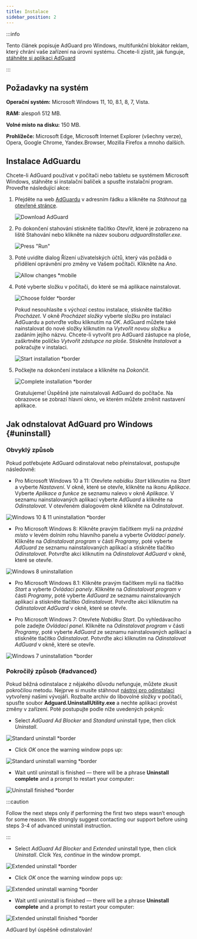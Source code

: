 ```yaml
---
title: Instalace
sidebar_position: 2
---
```


:::info

Tento článek popisuje AdGuard pro Windows, multifunkční blokátor reklam, který chrání vaše zařízení na úrovni systému. Chcete-li zjistit, jak funguje, [stáhněte si aplikaci AdGuard](https://agrd.io/download-kb-adblock)

:::

## Požadavky na systém

**Operační systém:** Microsoft Windows 11, 10, 8.1, 8, 7, Vista.

**RAM:** alespoň 512 MB.

**Volné místo na disku:** 150 MB.

**Prohlížeče:** Microsoft Edge, Microsoft Internet Explorer (všechny verze), Opera, Google Chrome, Yandex.Browser, Mozilla Firefox a mnoho dalších.

## Instalace AdGuardu

Chcete-li AdGuard používat v počítači nebo tabletu se systémem Microsoft Windows, stáhněte si instalační balíček a spusťte instalační program. Proveďte následující akce:

1. Přejděte na web [AdGuardu](http://adguard.com) v adresním řádku a klikněte na *Stáhnout* [na otevřené stránce](https://adguard.com/download.html?auto=1).

   ![Download AdGuard](https://cdn.adtidy.org/content/kb/ad_blocker/windows/installation/download-from-website.png)

2. Po dokončení stahování stiskněte tlačítko *Otevřít*, které je zobrazeno na liště Stahování nebo klikněte na název souboru *adguardInstaller.exe*.

   ![Press "Run"](https://cdn.adtidy.org/content/kb/ad_blocker/windows/installation/click-download.png)

3. Poté uvidíte dialog Řízení uživatelských účtů, který vás požádá o přidělení oprávnění pro změny ve Vašem počítači. Klikněte na *Ano*.

   ![Allow changes *mobile](https://cdn.adtidy.org/content/kb/ad_blocker/windows/installation/allow-changes.png)

4. Poté vyberte složku v počítači, do které se má aplikace nainstalovat.

   ![Choose folder *border](https://cdn.adtidy.org/content/kb/ad_blocker/windows/installation/install-wizard.png)

   Pokud nesouhlasíte s výchozí cestou instalace, stiskněte tlačítko *Procházet*. V okně *Procházet složky* vyberte složku pro instalaci AdGuardu a potvrďte volbu kliknutím na *OK*. AdGuard můžete také nainstalovat do nové složky kliknutím na *Vytvořit novou složku* a zadáním jejího názvu. Chcete-li vytvořit pro AdGuard zástupce na ploše, zaškrtněte políčko *Vytvořit zástupce na ploše*. Stiskněte *Instalovat* a pokračujte v instalaci.

   ![Start installation *border](https://cdn.adtidy.org/content/kb/ad_blocker/windows/installation/start-install.png)

5. Počkejte na dokončení instalace a klikněte na *Dokončit*.

   ![Complete installation *border](https://cdn.adtidy.org/content/kb/ad_blocker/windows/installation/finish-install.png)

   Gratulujeme! Úspěšně jste nainstalovali AdGuard do počítače. Na obrazovce se zobrazí hlavní okno, ve kterém můžete změnit nastavení aplikace.

## Jak odnstalovat AdGuard pro Windows {#uninstall}

### Obvyklý způsob

Pokud potřebujete AdGuard odinstalovat nebo přeinstalovat, postupujte následovně:

- Pro Microsoft Windows 10 a 11: Otevřete *nabídku Start* kliknutím na *Start* a vyberte *Nastavení*. V okně, které se otevře, klikněte na ikonu *Aplikace*. Vyberte *Aplikace a funkce* ze seznamu nalevo v okně *Aplikace*. V seznamu nainstalovaných aplikací vyberte *AdGuard* a klikněte na *Odinstalovat*. V otevřeném dialogovém okně klikněte na *Odinstalovat*.

![Windows 10 & 11 uninstallation *border](https://cdn.adtidy.org/content/kb/ad_blocker/windows/installation/win10-uninstall.png)

- Pro Microsoft Windows 8: Klikněte pravým tlačítkem myši na *prázdné místo* v levém dolním rohu hlavního panelu a vyberte *Ovládací panely*. Klikněte na *Odinstalovat program* v části *Programy*, poté vyberte *AdGuard* ze seznamu nainstalovaných aplikací a stiskněte tlačítko *Odinstalovat*. Potvrďte akci kliknutím na *Odinstalovat AdGuard* v okně, které se otevře.

![Windows 8 uninstallation](https://cdn.adtidy.org/content/kb/ad_blocker/windows/installation/win8-uninstall.png)

- Pro Microsoft Windows 8.1: Klikněte pravým tlačítkem myši na tlačítko *Start* a vyberte *Ovládací panely*. Klikněte na *Odinstalovat program* v části *Programy*, poté vyberte *AdGuard* ze seznamu nainstalovaných aplikací a stiskněte tlačítko *Odinstalovat*. Potvrďte akci kliknutím na *Odinstalovat AdGuard* v okně, které se otevře.

- Pro Microsoft Windows 7: Otevřete *Nabídku Start*. Do vyhledávacího pole zadejte *Ovládací panel*. Klikněte na *Odinstalovat program* v části *Programy*, poté vyberte *AdGuard* ze seznamu nainstalovaných aplikací a stiskněte tlačítko *Odinstalovat*. Potvrďte akci kliknutím na *Odinstalovat AdGuard* v okně, které se otevře.

![Windows 7 uninstallation *border](https://cdn.adtidy.org/content/kb/ad_blocker/windows/installation/win7-uninstall.png)

### Pokročilý způsob {#advanced}

Pokud běžná odinstalace z nějakého důvodu nefunguje, můžete zkusit pokročilou metodu. Nejprve si musíte stáhnout [nástroj pro odinstalaci](https://cdn.adtidy.org/distr/windows/Uninstall_Utility.zip) vytvořený našimi vývojáři. Rozbalte archiv do libovolné složky v počítači, spusťte soubor **Adguard.UninstallUtility.exe** a nechte aplikaci provést změny v zařízení. Poté postupujte podle níže uvedených pokynů:

- Select *AdGuard Ad Blocker* and *Standard* uninstall type, then click *Uninstall*.

![Standard uninstall *border](https://cdn.adtidy.org/content/kb/ad_blocker/windows/installation/ab_standard.jpg)

- Click *OK* once the warning window pops up:

![Standard uninstall warning *border](https://cdn.adtidy.org/content/kb/ad_blocker/windows/installation/ab_extended_warning.jpg)

- Wait until uninstall is finished — there will be a phrase **Uninstall complete** and a prompt to restart your computer:

![Uninstall finished *border](https://cdn.adtidy.org/content/kb/ad_blocker/windows/installation/ab_standard_complete.jpg)

:::caution

Follow the next steps only if performing the first two steps wasn’t enough for some reason. We strongly suggest contacting our support before using steps 3-4 of advanced uninstall instruction.

:::

- Select *AdGuard Ad Blocker* and *Extended* uninstall type, then click *Uninstall*. Clcik *Yes, continue* in the window prompt.

![Extended uninstall *border](https://cdn.adtidy.org/content/kb/ad_blocker/windows/installation/ab_extended.jpg)

- Click *OK* once the warning window pops up:

![Extended uninstall warning *border](https://cdn.adtidy.org/content/kb/ad_blocker/windows/installation/ab_extended_warning.jpg)

- Wait until uninstall is finished — there will be a phrase **Uninstall complete** and a prompt to restart your computer:

![Extended uninstall finished *border](https://cdn.adtidy.org/content/kb/ad_blocker/windows/installation/ab_extended_complete.jpg)

AdGuard byl úspěšně odinstalován!
